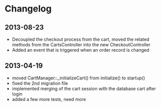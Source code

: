 # Changelog

## 2013-08-23

 * Decoupled the checkout process from the cart, moved the related methods from the CartsController into the new CheckoutController
 * Added an event that is triggered when an order record is changed

## 2013-04-19

 * moved CartManager::_initializeCart() from initialize() to startup()
 * fixed the 2nd migration file
 * implemented merging of the cart session with the database cart after login
 * added a few more tests, need more